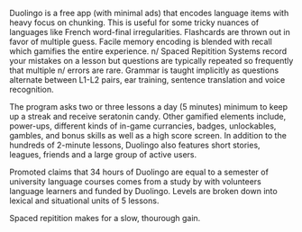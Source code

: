 Duolingo is a free app (with minimal ads) that encodes language items with heavy focus on chunking. This is useful for some tricky
nuances of languages like French word-final irregularities. Flashcards are thrown out in favor of multiple guess. Facile memory 
encoding is blended with recall which gamifies the entire experience. n/
Spaced Repitition Systems record your mistakes on a lesson but questions are typically repeated so frequently that multiple n/
errors are rare. Grammar is taught implicitly as questions alternate between L1-L2 pairs, ear training, sentence translation and
voice recognition. 

The program asks two or three lessons a day (5 minutes) minimum to keep up a streak and receive seratonin candy. Other gamified 
elements include, power-ups, different kinds of in-game currancies, badges, unlockables, gambles, and bonus skills 
as well as a high score screen. In addition to the hundreds of 2-minute lessons, Duolingo also features short stories, leagues,
friends and a large group of active users.

Promoted claims that 34 hours of Duolingo are equal to a semester of university language courses comes from a study by  with 
volunteers language learners and funded by Duolingo. Levels are broken down into lexical and situational units of 5 lessons. 
  
Spaced repitition makes for a slow, thourough gain.
